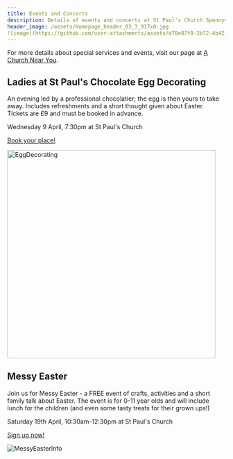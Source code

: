 ```yaml
---
title: Events and Concerts
description: Details of events and concerts at St Paul's Church Spennymoor.
header_image: /assets/Homepage_header_03_3_917x0.jpg
![image](https://github.com/user-attachments/assets/d78e87f0-2b72-4b42-bb23-435db6620480)
---
```

For more details about special services and events, visit our page at [A Church Near You](https://www.achurchnearyou.com/church/13565/).

## Ladies at St Paul's Chocolate Egg Decorating
An evening led by a professional chocolatier; the egg is then yours to take away. Includes refreshments and a short thought given about Easter. Tickets are £9 and must be booked in advance.

Wednesday 9 April, 7:30pm at St Paul's Church

[Book your place!](https://forms.gle/rMkk4GboVVACziBKA)

<img width="480" alt="EggDecorating" src="https://github.com/user-attachments/assets/48ded194-df34-4871-8bcb-55317ca54bc0" />

## Messy Easter
Join us for Messy Easter - a FREE event of crafts, activities and a short family talk about Easter. The event is for 0-11 year olds and will include lunch for the children (and even some tasty treats for their grown ups!)

Saturday 19th April, 10:30am-12:30pm at St Paul's Church

[Sign up now!](https://forms.gle/a5JvWKfy9igXL9v3A)

![MessyEasterInfo](https://github.com/user-attachments/assets/cb2ad11f-c333-4afc-ae7a-6db4e60d371c)

